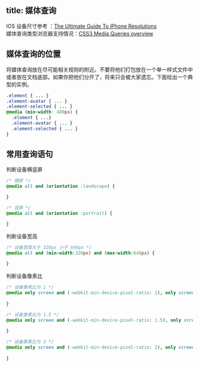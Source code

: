 title: 媒体查询
---

IOS 设备尺寸参考 ：[The Ultimate Guide To iPhone Resolutions](http://mydevice.io/devices/)<br />媒体查询类型浏览器支持情况：[CSS3 Media Queries overview](http://cssmediaqueries.com/overview.html)

## 媒体查询的位置

将媒体查询放在尽可能相关规则的附近。不要将他们打包放在一个单一样式文件中或者放在文档底部。如果你把他们分开了，将来只会被大家遗忘。下面给出一个典型的实例。

```css
.element { ... }
.element-avatar { ... }
.element-selected { ... }
@media (min-width: 480px) {
  .element { ...}
  .element-avatar { ... }
  .element-selected { ... }
}
```

## 常用查询语句

判断设备横竖屏

```css
/* 横屏 */
@media all and (orientation :landscape) {

} 

/* 竖屏 */
@media all and (orientation :portrait) {

}
```

判断设备宽高

```css
/* 设备宽度大于 320px 小于 640px */
@media all and (min-width:320px) and (max-width:640px) {
    
}
```

判断设备像素比

```css
/* 设备像素比为 1 */
@media only screen and (-webkit-min-device-pixel-ratio: 1), only screen and (min-device-pixel-ratio: 1) {
    
}

/* 设备像素比为 1.5 */
@media only screen and (-webkit-min-device-pixel-ratio: 1.5), only screen and (min-device-pixel-ratio: 1.5) {
    
}

/* 设备像素比为 2 */
@media only screen and (-webkit-min-device-pixel-ratio: 2), only screen and (min-device-pixel-ratio: 2) {
    
}
```
